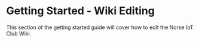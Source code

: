 # Getting Started - Wiki Editing

This section of the getting started guide will cover how to edit the Norse IoT Club Wiki.
